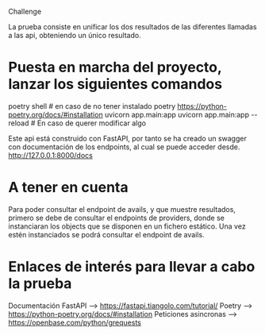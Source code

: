 Challenge

La prueba consiste en unificar los dos resultados de las diferentes llamadas a las api, obteniendo un único resultado.

# Puesta en marcha del proyecto, lanzar los siguientes comandos
poetry shell # en caso de no tener instalado poetry https://python-poetry.org/docs/#installation
uvicorn app.main:app
uvicorn app.main:app --reload # En caso de querer modificar algo

Este api está construido con FastAPI, por tanto se ha creado un swagger con documentación de los endpoints, al cual se puede acceder desde.
http://127.0.0.1:8000/docs

# A tener en cuenta
Para poder consultar el endpoint de avails, y que muestre resultados, primero se debe de consultar el endpoints de providers, donde se instanciaran los objects que se disponen en un fichero estático. Una vez estén instanciados se podrá consultar el endpoint de avails.

# Enlaces de interés para llevar a cabo la prueba
Documentación FastAPI --> https://fastapi.tiangolo.com/tutorial/
Poetry --> https://python-poetry.org/docs/#installation
Peticiones asincronas --> https://openbase.com/python/grequests